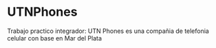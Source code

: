 # UTNPhones
Trabajo practico integrador: UTN Phones es una compañia de telefonia celular con base en Mar del Plata
